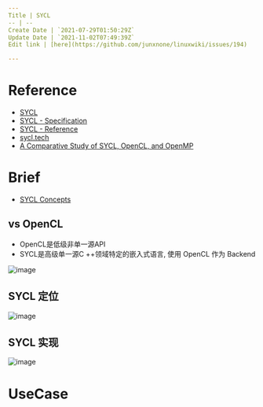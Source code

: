 ```yaml
---
Title | SYCL
-- | --
Create Date | `2021-07-29T01:50:29Z`
Update Date | `2021-11-02T07:49:39Z`
Edit link | [here](https://github.com/junxnone/linuxwiki/issues/194)

---
```

# Reference
- [SYCL](https://www.khronos.org/sycl/)
- [SYCL - Specification](https://www.khronos.org/registry/SYCL/specs/sycl-2020/html/sycl-2020.html#introduction)
- [SYCL - Reference](https://sycl.readthedocs.io/en/latest/)
- [sycl.tech](https://sycl.tech/learn/)
- [A Comparative Study of SYCL, OpenCL, and OpenMP](https://www.researchgate.net/publication/312964923_A_Comparative_Study_of_SYCL_OpenCL_and_OpenMP)

# Brief
- [SYCL Concepts](/SYCL_Concepts)

## vs OpenCL
- OpenCL是低级非单一源API
- SYCL是高级单一源C ++领域特定的嵌入式语言, 使用 OpenCL 作为 Backend

![image](https://user-images.githubusercontent.com/2216970/127421283-39437ea0-bc47-4736-8f23-4fde10aa56ec.png)

## SYCL 定位
![image](https://user-images.githubusercontent.com/2216970/127418990-8e05f4ee-c310-4648-b4e6-f7a3cc83fae1.png)

## SYCL 实现
![image](https://user-images.githubusercontent.com/2216970/127419004-037235d4-8a43-47b6-bf3f-73a1d81fea30.png)

# UseCase

